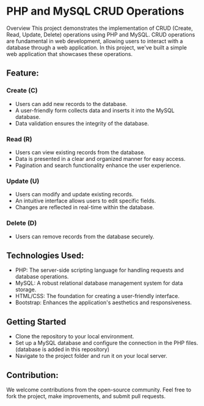 <h1>PHP and MySQL CRUD Operations</h1>
Overview
This project demonstrates the implementation of CRUD (Create, Read, Update, Delete) operations using PHP and MySQL. CRUD operations are fundamental in web development, allowing users to interact with a database through a web application. In this project, we've built a simple web application that showcases these operations.

<h2>Feature:</h2>
<h3>Create (C)</h3>
<ul>
  <li>Users can add new records to the database.</li>
  <li>A user-friendly form collects data and inserts it into the MySQL database.</li>
  <li>Data validation ensures the integrity of the database.</li>
</ul>
<h3>Read (R)</h3>
<ul>
  <li>Users can view existing records from the database.</li>
  <li>Data is presented in a clear and organized manner for easy access.</li>
  <li>Pagination and search functionality enhance the user experience.</li>
</ul>



<h3>Update (U)</h3>
<ul>
  <li>Users can modify and update existing records.</li>
  <li>An intuitive interface allows users to edit specific fields.</li>
  <li>Changes are reflected in real-time within the database.</li>
</ul>



<h3>Delete (D)</h3>
<ul>
  <li>Users can remove records from the database securely.</li>
</ul>
<h2>Technologies Used:</h2>
<ul>
  <li>PHP: The server-side scripting language for handling requests and database operations.</li>
  <li>MySQL: A robust relational database management system for data storage.</li>
  <li>HTML/CSS: The foundation for creating a user-friendly interface.</li>
  <li>Bootstrap: Enhances the application's aesthetics and responsiveness.</li>
</ul>




<h2>Getting Started</h2>
<ul>
  <li>Clone the repository to your local environment.</li>
  <li>Set up a MySQL database and configure the connection in the PHP files.(database is added in this repository)</li>
  <li>Navigate to the project folder and run it on your local server.</li>
</ul>


<h2>Contribution:</h2>
We welcome contributions from the open-source community. Feel free to fork the project, make improvements, and submit pull requests.

